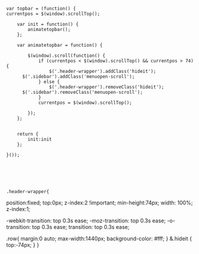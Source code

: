 	var topbar = (function() {
	currentpos = $(window).scrollTop();

		var init = function() {
			animatetopbar();
		};

		var animatetopbar = function() {

			$(window).scroll(function() {
				if (currentpos < $(window).scrollTop() && currentpos > 74) {
					$('.header-wrapper').addClass('hideit');
          $('.sidebar').addClass('menuopen-scroll');
				} else {
					$('.header-wrapper').removeClass('hideit');
          $('.sidebar').removeClass('menuopen-scroll');
				}
				currentpos = $(window).scrollTop();

			});
		};


		return {
			init:init
		};

	}());
	
	
	
	
	
	
	.header-wrapper{
  position:fixed;
  top:0px;
  z-index:2 !important;
  min-height:74px;
  width: 100%;
  z-index:1;

  -webkit-transition: top 0.3s ease;
  -moz-transition: top 0.3s ease;
  -o-transition: top 0.3s ease;
  transition: top 0.3s ease;

  .row{
  	margin:0 auto;
  	max-width:1440px;
  	background-color: #fff;
  }
  &.hideit {
	   top:-74px;
  }
}
